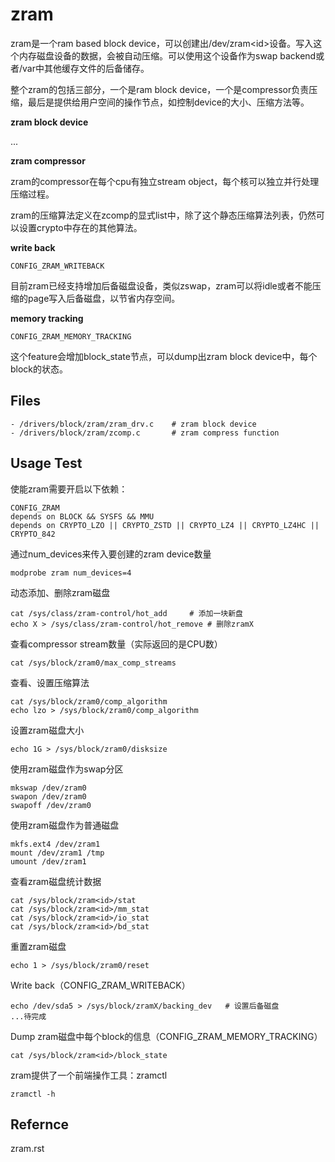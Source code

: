 # zram

zram是一个ram based block device，可以创建出/dev/zram\<id\>设备。写入这个内存磁盘设备的数据，会被自动压缩。可以使用这个设备作为swap backend或者/var中其他缓存文件的后备储存。

整个zram的包括三部分，一个是ram block device，一个是compressor负责压缩，最后是提供给用户空间的操作节点，如控制device的大小、压缩方法等。

**zram block device**

...

**zram compressor**

zram的compressor在每个cpu有独立stream object，每个核可以独立并行处理压缩过程。

zram的压缩算法定义在zcomp的显式list中，除了这个静态压缩算法列表，仍然可以设置crypto中存在的其他算法。

**write back**

`CONFIG_ZRAM_WRITEBACK`

目前zram已经支持增加后备磁盘设备，类似zswap，zram可以将idle或者不能压缩的page写入后备磁盘，以节省内存空间。

**memory tracking**

`CONFIG_ZRAM_MEMORY_TRACKING`

这个feature会增加block_state节点，可以dump出zram block device中，每个block的状态。

## Files

```
- /drivers/block/zram/zram_drv.c	# zram block device
- /drivers/block/zram/zcomp.c		# zram compress function
```

## Usage Test

使能zram需要开启以下依赖：

```
CONFIG_ZRAM
depends on BLOCK && SYSFS && MMU
depends on CRYPTO_LZO || CRYPTO_ZSTD || CRYPTO_LZ4 || CRYPTO_LZ4HC || CRYPTO_842
```

通过num_devices来传入要创建的zram device数量

```
modprobe zram num_devices=4
```

动态添加、删除zram磁盘

```
cat /sys/class/zram-control/hot_add		# 添加一块新盘
echo X > /sys/class/zram-control/hot_remove	# 删除zramX
```

查看compressor stream数量（实际返回的是CPU数）
```
cat /sys/block/zram0/max_comp_streams
```

查看、设置压缩算法

```
cat /sys/block/zram0/comp_algorithm
echo lzo > /sys/block/zram0/comp_algorithm
```

设置zram磁盘大小

```
echo 1G > /sys/block/zram0/disksize
```

使用zram磁盘作为swap分区

```
mkswap /dev/zram0
swapon /dev/zram0
swapoff /dev/zram0
```

使用zram磁盘作为普通磁盘

```
mkfs.ext4 /dev/zram1
mount /dev/zram1 /tmp
umount /dev/zram1
```

查看zram磁盘统计数据

```
cat /sys/block/zram<id>/stat
cat /sys/block/zram<id>/mm_stat
cat /sys/block/zram<id>/io_stat
cat /sys/block/zram<id>/bd_stat
```

重置zram磁盘

```
echo 1 > /sys/block/zram0/reset
```

Write back（CONFIG_ZRAM_WRITEBACK）

```
echo /dev/sda5 > /sys/block/zramX/backing_dev	# 设置后备磁盘
...待完成
```

Dump zram磁盘中每个block的信息（CONFIG_ZRAM_MEMORY_TRACKING）

```
cat /sys/block/zram<id>/block_state
```

zram提供了一个前端操作工具：zramctl

```
zramctl -h
```

## Refernce

zram.rst